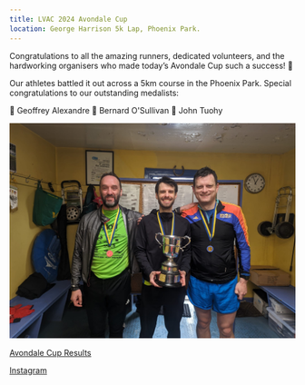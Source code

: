 ```yaml
---
title: LVAC 2024 Avondale Cup
location: George Harrison 5k Lap, Phoenix Park.
---
```


Congratulations to all the amazing runners, dedicated volunteers, and the hardworking organisers who made today’s Avondale Cup such a success! 🌟

Our athletes battled it out across a 5km course in the Phoenix Park.
Special congratulations to our outstanding medalists:

🥇 Geoffrey Alexandre
🥈 Bernard O'Sullivan
🥉 John Tuohy

<img src="/assets/images/races/2024/avondale-cup/Top-3.jpeg" class="img-fluid" alt="Ciara">

<a href="/races/2024-03-10-lvac-avondale-cup/" target="_blank" rel="noopener noreferrer">Avondale Cup Results</a>

<a href="https://www.instagram.com/p/C4WVfjaMXm_/?img_index=1" target="_blank" rel="noopener noreferrer">Instagram</a>
 
